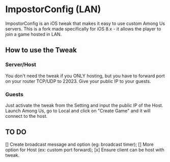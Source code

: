 # ImpostorConfig (LAN)
 ImpostorConfig is an iOS tweak that makes it easy to use custom Among Us servers.
 This is a fork made specifically for iOS 8.x - it allows the player to join a game hosted in LAN.
 
## How to use the Tweak
### Server/Host
 You don't need the tweak if you ONLY hosting, but you have to forward port on your router TCP/UDP to 22023.
 Give your public IP to your guests.

### Guests
 Just activate the tweak from the Setting and input the public IP of the Host.
 Launch Among Us, go to Local and click on "Create Game" and it will connect to the host.
 
 ## TO DO
 [] Create broadcast message and option (eg: broadcast timer);
 [] More option for Host (ex: custom port forward);
 [x] Ensure client can be host with tweak.
